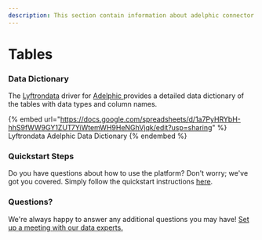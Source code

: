 ```yaml
---
description: This section contain information about adelphic connector tables information
---
```


# Tables

### Data Dictionary

The [Lyftrondata](https://www.lyftrondata.com/) driver for [Adelphic](https://www.lyftrondata.com/integration/adelphic/)[ ](https://www.lyftrondata.com/integration/adelphic/)provides a detailed data dictionary of the tables with data types and column names.

{% embed url="https://docs.google.com/spreadsheets/d/1a7PyHRYbH-hhS9fWW9GY1ZUT7YiWtemWH9HeNGhVjqk/edit?usp=sharing" %}
Lyftrondata Adelphic Data Dictionary
{% endembed %}

### Quickstart Steps

Do you have questions about how to use the platform? Don't worry; we've got you covered. Simply follow the quickstart instructions [here](../../../../quickstart-steps.md).

### Questions? <a href="#questions" id="questions"></a>

We're always happy to answer any additional questions you may have! [Set up a meeting with our data experts.](https://www.lyftrondata.com/book-a-meeting/)

